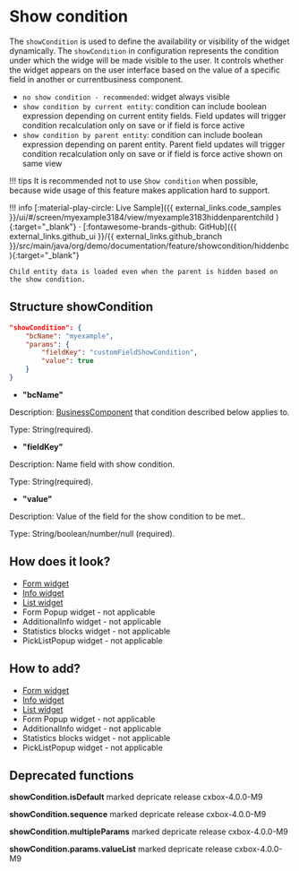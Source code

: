 # Show condition
The `showCondition` is used to define the availability or visibility of the widget dynamically.
The `showCondition` in configuration represents the condition under which the widge will be made visible to the user. 
It controls whether the widget appears on the user interface based on the value of a specific field in another or currentbusiness component.

* `no show condition - recommended`: widget always visible
* `show condition by current entity`: condition can include boolean expression depending on current entity fields. Field updates will trigger condition recalculation only on save or if field is force active
* `show condition by parent entity`: condition can include boolean expression depending on parent entity. Parent field updates will trigger condition recalculation only on save or if field is force active shown on same view

!!! tips
    It is recommended not to use `Show condition` when possible, because wide usage of this feature makes application hard to support.

!!! info
    [:material-play-circle: Live Sample]({{ external_links.code_samples }}/ui/#/screen/myexample3184/view/myexample3183hiddenparentchild ){:target="_blank"} ·
    [:fontawesome-brands-github: GitHub]({{ external_links.github_ui }}/{{ external_links.github_branch }}/src/main/java/org/demo/documentation/feature/showcondition/hiddenbc){:target="_blank"}
 
    Child entity data is loaded even when the parent is hidden based on the show condition.

## Structure showCondition

```json
"showCondition": {
    "bcName": "myexample",
    "params": {
        "fieldKey": "customFieldShowCondition",
        "value": true
    }
}
```
 
* **"bcName"**
   
Description:  [BusinessComponent](/environment/businesscomponent/businesscomponent/) that condition described below applies to.

Type: String(required).

* **"fieldKey"**

Description: Name field with show condition.

Type: String(required).

* **"value"**

Description:  Value of the field  for the show condition to be met..

Type: String/boolean/number/null (required).

## How does it look? 

* [Form widget](/widget/type/formfamily/form/form/#howdoesitlook)
* [Info widget](/widget/type/infofamily/info/info.md/#howdoesitlook)
* [List widget](/widget/type/listfamily/list/list/#howdoesitlook)
* Form Popup widget - not applicable 
* AdditionalInfo widget - not applicable
* Statistics blocks widget - not applicable
* PickListPopup widget - not applicable


## How to add?

* [Form widget](/widget/type/formfamily/form/form/#howtoadd)
* [Info widget](/widget/type/infofamily/info/info.md/#howtoadd)
* [List widget](/widget/type/listfamily/list/list/#howtoadd)
* Form Popup widget - not applicable
* AdditionalInfo widget - not applicable
* Statistics blocks widget - not applicable
* PickListPopup widget - not applicable

## Deprecated functions

**showCondition.isDefault** marked depricate release cxbox-4.0.0-M9

**showCondition.sequence** marked depricate release cxbox-4.0.0-M9 

**showCondition.multipleParams** marked depricate release cxbox-4.0.0-M9

**showCondition.params.valueList** marked depricate release  cxbox-4.0.0-M9
 